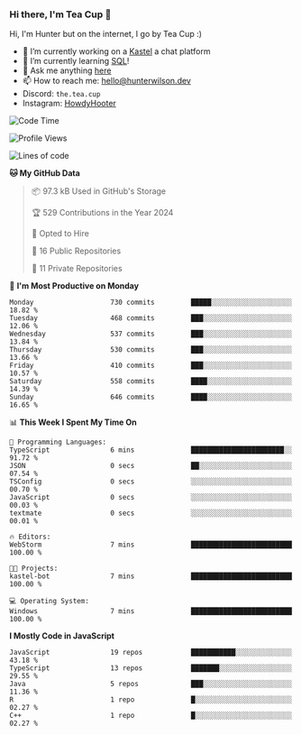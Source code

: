 ### Hi there, I'm Tea Cup 👋 

Hi, I'm Hunter but on the internet, I go by Tea Cup :)

- 🔭 I’m currently working on a [Kastel](https://github.com/KastelApp) a chat platform
- 🌱 I’m currently learning [SQL](https://github.com/TheTeaCup/CIS-3750)!
- 💬 Ask me anything [here](https://github.com/TheTeaCup/TheTeaCup/issues)
- 📫 How to reach me: [hello@hunterwilson.dev](mailto:hello@hunterwilson.dev)
- Discord: `the.tea.cup`
- Instagram: [HowdyHooter](https://instagram.com/HowdyHooter)

<!--START_SECTION:waka-->
![Code Time](http://img.shields.io/badge/Code%20Time-593%20hrs%2025%20mins-blue)

![Profile Views](http://img.shields.io/badge/Profile%20Views-3-blue)

![Lines of code](https://img.shields.io/badge/From%20Hello%20World%20I%27ve%20Written-1.4%20million%20lines%20of%20code-blue)

**🐱 My GitHub Data** 

> 📦 97.3 kB Used in GitHub's Storage 
 > 
> 🏆 529 Contributions in the Year 2024
 > 
> 💼 Opted to Hire
 > 
> 📜 16 Public Repositories 
 > 
> 🔑 11 Private Repositories 
 > 
📅 **I'm Most Productive on Monday** 

```text
Monday                   730 commits         █████░░░░░░░░░░░░░░░░░░░░   18.82 % 
Tuesday                  468 commits         ███░░░░░░░░░░░░░░░░░░░░░░   12.06 % 
Wednesday                537 commits         ███░░░░░░░░░░░░░░░░░░░░░░   13.84 % 
Thursday                 530 commits         ███░░░░░░░░░░░░░░░░░░░░░░   13.66 % 
Friday                   410 commits         ███░░░░░░░░░░░░░░░░░░░░░░   10.57 % 
Saturday                 558 commits         ████░░░░░░░░░░░░░░░░░░░░░   14.39 % 
Sunday                   646 commits         ████░░░░░░░░░░░░░░░░░░░░░   16.65 % 
```


📊 **This Week I Spent My Time On** 

```text
💬 Programming Languages: 
TypeScript               6 mins              ███████████████████████░░   91.72 % 
JSON                     0 secs              ██░░░░░░░░░░░░░░░░░░░░░░░   07.54 % 
TSConfig                 0 secs              ░░░░░░░░░░░░░░░░░░░░░░░░░   00.70 % 
JavaScript               0 secs              ░░░░░░░░░░░░░░░░░░░░░░░░░   00.03 % 
textmate                 0 secs              ░░░░░░░░░░░░░░░░░░░░░░░░░   00.01 % 

🔥 Editors: 
WebStorm                 7 mins              █████████████████████████   100.00 % 

🐱‍💻 Projects: 
kastel-bot               7 mins              █████████████████████████   100.00 % 

💻 Operating System: 
Windows                  7 mins              █████████████████████████   100.00 % 
```

**I Mostly Code in JavaScript** 

```text
JavaScript               19 repos            ███████████░░░░░░░░░░░░░░   43.18 % 
TypeScript               13 repos            ███████░░░░░░░░░░░░░░░░░░   29.55 % 
Java                     5 repos             ███░░░░░░░░░░░░░░░░░░░░░░   11.36 % 
R                        1 repo              █░░░░░░░░░░░░░░░░░░░░░░░░   02.27 % 
C++                      1 repo              █░░░░░░░░░░░░░░░░░░░░░░░░   02.27 % 
```




<!--END_SECTION:waka-->
